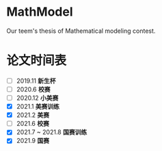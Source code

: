 # MathModel
Our teem's thesis of Mathematical modeling contest.

# 论文时间表

- [ ]  2019.11 **新生杯**
- [ ]  2020.6  **校赛**
- [ ]  2020.12 **小美赛**
- [x]  2021.1 **美赛训练**
- [x]  2021.2 **美赛**
- [ ]  2021.6 **校赛**
- [x]  2021.7 ~ 2021.8 **国赛训练**
- [x]  2021.9 **国赛** 
